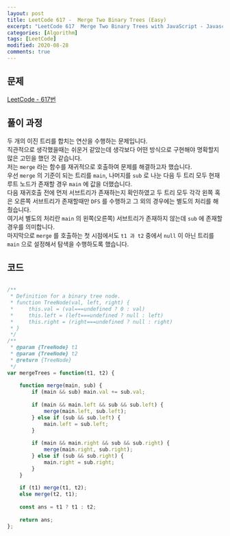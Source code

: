 ```yaml
---
layout: post
title: LeetCode 617 -  Merge Two Binary Trees (Easy)
excerpt: "LeetCode 617  Merge Two Binary Trees with JavaScript - Javascript 코딩 테스트 대비"
categories: [Algorithm]
tags: [LeetCode]
modified: 2020-08-28
comments: true
---
```


## 문제
[LeetCode - 617번](https://leetcode.com/problems/merge-two-binary-trees/)


## 풀이 과정
두 개의 이진 트리를 합치는 연산을 수행하는 문제입니다. <br>
직관적으로 생각했을때는 쉬운거 같았는데 생각보다 어떤 방식으로 구현해야 명확할지 많은 고민을 했던 것 같습니다. <br>
저는 `merge` 라는 함수를 재귀적으로 호출하여 문제를 해결하고자 했습니다. <br>
우선 `merge` 의 기준이 되는 트리를 `main`, 나머지를 `sub` 로 나눈 다음 두 트리 모두 현재 루트 노드가 존재할 경우 `main` 에 값을 더했습니다. <br>
다음 재귀호출 전에 먼저 서브트리가 존재하는지 확인하였고 두 트리 모두 각각 왼쪽 혹은 오른쪽 서브트리가 존재할때만 `DFS` 를 수행하고 그 외의 경우에는 별도의 처리를 해줬습니다. <br>
여기서 별도의 처리란 `main` 의 왼쪽(오른쪽) 서브트리가 존재하지 않는데 `sub` 에 존재할 경우를 의미합니다. <br>
마지막으로 `merge` 를 호출하는 첫 시점에서도 `t1 과 t2` 중에서 `null` 이 아닌 트리를 `main` 으로 설정해서 탐색을 수행하도록 했습니다. <br>


## 코드

~~~ javascript

/**
 * Definition for a binary tree node.
 * function TreeNode(val, left, right) {
 *     this.val = (val===undefined ? 0 : val)
 *     this.left = (left===undefined ? null : left)
 *     this.right = (right===undefined ? null : right)
 * }
 */
/**
 * @param {TreeNode} t1
 * @param {TreeNode} t2
 * @return {TreeNode}
 */
var mergeTrees = function(t1, t2) {
    
    function merge(main, sub) {
        if (main && sub) main.val += sub.val;
        
        if (main && main.left && sub && sub.left) {
            merge(main.left, sub.left);
        } else if (sub && sub.left) {
            main.left = sub.left;
        }
        
        if (main && main.right && sub && sub.right) {
            merge(main.right, sub.right);
        } else if (sub && sub.right) {
            main.right = sub.right;
        }
    }
    
    if (t1) merge(t1, t2);
    else merge(t2, t1);
    
    const ans = t1 ? t1 : t2;
    
    return ans;
};

~~~
